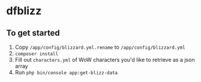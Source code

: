 dfblizz
=======

## To get started

1. Copy `/app/config/blizzard.yml.rename` to `/app/config/blizzard.yml`
2. `composer install`
3. Fill out `characters.yml` of WoW characters you'd like to retrieve as a json array
4. Run `php bin/console app:get-blizz-data`
